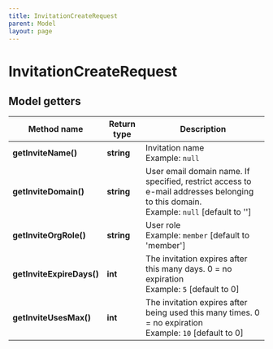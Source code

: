 ```yaml
---
title: InvitationCreateRequest
parent: Model
layout: page
---
```


# InvitationCreateRequest

## Model getters

Method name | Return type | Description
------------ | ------------- | -------------
**getInviteName()** | **string** | Invitation name <br>Example: `null` 
**getInviteDomain()** | **string** | User email domain name. If specified, restrict access to e-mail addresses belonging to this domain. <br>Example: `null`  [default to '']
**getInviteOrgRole()** | **string** | User role <br>Example: `member`  [default to 'member']
**getInviteExpireDays()** | **int** | The invitation expires after this many days. 0 = no expiration <br>Example: `5`  [default to 0]
**getInviteUsesMax()** | **int** | The invitation expires after being used this many times. 0 = no expiration <br>Example: `10`  [default to 0]


